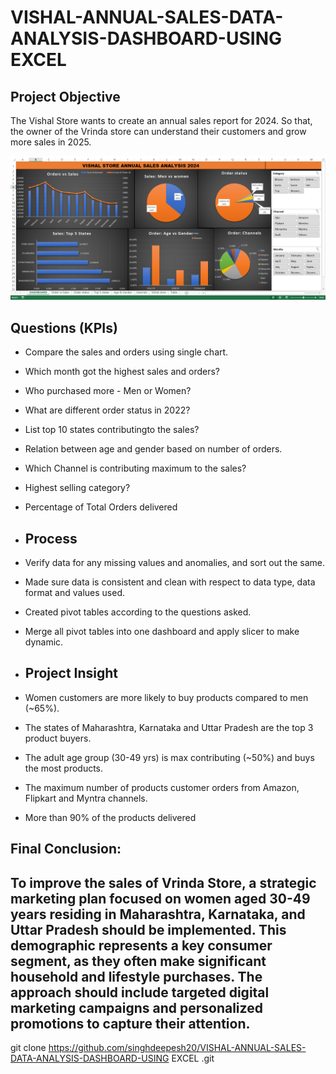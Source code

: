 # VISHAL-ANNUAL-SALES-DATA-ANALYSIS-DASHBOARD-USING EXCEL

## Project Objective
The Vishal Store wants to create an annual sales report for 2024. So that, the owner of the Vrinda store can understand their customers and grow more sales in 2025.

![Vishal Store Annual Sales Analysis 2024](https://github.com/singhdeepesh20/INTERACTIVE-DATA-ANALYSIS-DASHBOARD/blob/main/Screenshot%20(42).png)

## Questions (KPIs)
- Compare the sales and orders using single chart.
- Which month got the highest sales and orders?
- Who purchased more - Men or Women?
- What are different order status in 2022?
- List top 10 states contributingto the sales?
- Relation between age and gender based on number of orders.
- Which Channel is contributing maximum to the sales?
- Highest selling category?
- Percentage of Total Orders delivered

- ## Process
- Verify data for any missing values and anomalies, and sort out the same.
- Made sure data is consistent and clean with respect to data type, data format and values used.
- Created pivot tables according to the questions asked.
- Merge all pivot tables into one dashboard and apply slicer to make dynamic.

- ## Project Insight
- Women customers are more likely to buy products compared to men (~65%).
- The states of Maharashtra, Karnataka and Uttar Pradesh are the top 3 product buyers.
- The adult age group (30-49 yrs) is max contributing (~50%) and buys the most products.
- The maximum number of products customer orders from Amazon, Flipkart and Myntra channels.
- More than 90% of the products delivered

## Final Conclusion:
To improve the sales of Vrinda Store, a strategic marketing plan focused on women aged 30-49 years residing in Maharashtra, Karnataka, and Uttar Pradesh should be implemented. This demographic represents a key consumer segment, as they often make significant household and lifestyle purchases. The approach should include targeted digital marketing campaigns and personalized promotions to capture their attention.
---

   git clone https://github.com/singhdeepesh20/VISHAL-ANNUAL-SALES-DATA-ANALYSIS-DASHBOARD-USING EXCEL
.git

